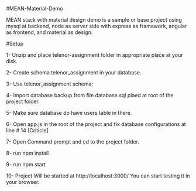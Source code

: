 #MEAN-Material-Demo

MEAN stack with material design demo is a sample or base project using mysql at backend, node as server side with express as framework, angular as frontend, and material as design.

#Setup

1- Unzip and place telenor-assignment folder in appropriate place at your disk.

2- Create schema telenor_assignment in your database.

3- Use telenor_assignment schema;

4- Import database backup from file database.sql plaed at root of the project folder.

5- Make sure database do have users table in there.

6- Open app.js in the root of the project and fix database configurations at line # 14 [Criticle]

7- Open Command prompt and cd to the project folder.

8- run npm install

9- run npm start

10- Project Will be started at http://localhost:3000/ You can start testing it in your browser.
